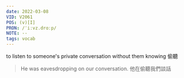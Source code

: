 ```yaml
---
date: 2022-03-08
VID: V2061
POS: (v)[I]
PRON: /ˈiːvz.drɑːp/
NOTE: --
tags: vocab
---
```


to listen to someone's private conversation without them knowing  偷聽  

>He was eavesdropping on our conversation. 他在偷聽我們談話
